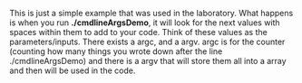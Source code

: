 This is just a simple example that was used in the laboratory. What happens is when you run **./cmdlineArgsDemo**, it will look for the next values with spaces within them to add to your code. Think of these values as the parameters/inputs. 
There exists a argc, and a argv. argc is for the counter (counting how many things you wrote down after the line ./cmdlineArgsDemo) and there is a argv that will store them all into a array and then will be used in the code.